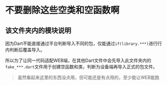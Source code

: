 # 不要删除这些空类和空函数啊

## 该文件夹内的模块说明

因为Dart不能直接通过平台判断导入不同的包，仅能通过`if(library.***)`进行行内判断后覆盖导入。

所以为了让同一代码适配WEB端，在其他Dart文件中会先导入此文件夹内的`fake_***.dart`文件用于创建空函数和类，判断为设备端再导入正式的包文件。

> 虽然看起来这里的东西没点用，但可能还是有点用的，至少能让WEB能跑

